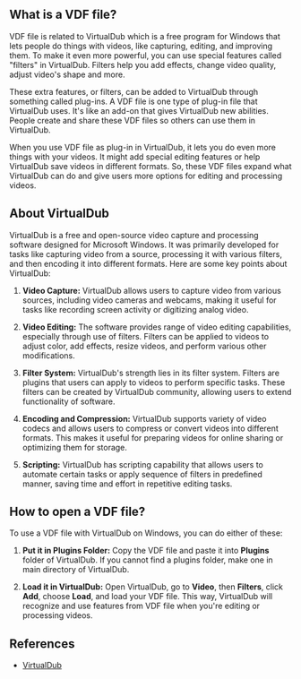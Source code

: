 ## What is a VDF file?

VDF file is related to VirtualDub which is a free program for Windows that lets people do things with videos, like capturing, editing, and improving them. To make it even more powerful, you can use special features called "filters" in VirtualDub. Filters help you add effects, change video quality, adjust video's shape and more.

These extra features, or filters, can be added to VirtualDub through something called plug-ins. A VDF file is one type of plug-in file that VirtualDub uses. It's like an add-on that gives VirtualDub new abilities. People create and share these VDF files so others can use them in VirtualDub.

When you use VDF file as plug-in in VirtualDub, it lets you do even more things with your videos. It might add special editing features or help VirtualDub save videos in different formats. So, these VDF files expand what VirtualDub can do and give users more options for editing and processing videos.

## About VirtualDub

VirtualDub is a free and open-source video capture and processing software designed for Microsoft Windows. It was primarily developed for tasks like capturing video from a source, processing it with various filters, and then encoding it into different formats. Here are some key points about VirtualDub:

1.  **Video Capture:** VirtualDub allows users to capture video from various sources, including video cameras and webcams, making it useful for tasks like recording screen activity or digitizing analog video.
    
2.  **Video Editing:** The software provides range of video editing capabilities, especially through use of filters. Filters can be applied to videos to adjust color, add effects, resize videos, and perform various other modifications.
    
3.  **Filter System:** VirtualDub's strength lies in its filter system. Filters are plugins that users can apply to videos to perform specific tasks. These filters can be created by VirtualDub community, allowing users to extend functionality of software.
    
4.  **Encoding and Compression:** VirtualDub supports variety of video codecs and allows users to compress or convert videos into different formats. This makes it useful for preparing videos for online sharing or optimizing them for storage.
    
5.  **Scripting:** VirtualDub has scripting capability that allows users to automate certain tasks or apply sequence of filters in predefined manner, saving time and effort in repetitive editing tasks.

## How to open a VDF file?
  
To use a VDF file with VirtualDub on Windows, you can do either of these:

1.  **Put it in Plugins Folder:** Copy the VDF file and paste it into **Plugins** folder of VirtualDub. If you cannot find a plugins folder, make one in main directory of VirtualDub.
    
2.  **Load it in VirtualDub:** Open VirtualDub, go to **Video**, then **Filters**, click **Add**, choose **Load**, and load your VDF file. This way, VirtualDub will recognize and use features from VDF file when you're editing or processing videos.

## References
* [VirtualDub](https://en.wikipedia.org/wiki/VirtualDub)
